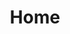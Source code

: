 ---
title: Home
sections:
    -
        template: richTextSection
        text: "## All your projects in one place\n\nEver wonder why you have to run a completely separate CMS for every single project? We did too, and that's why HashBrown exists today. This is the new central brain for your extended project structure.\n\n![fba287ac5db41d6fcc2274943978864d89f2d194](/media/fba287ac5db41d6fcc2274943978864d89f2d194/presentation.svg)\n\n## Made for developers and users alike\nTwo painful problems have until now persisted in the world of content management systems:\n- If it has a rock-solid backend, it's dreadful to use\n- If it's pretty and easy to use, the backend is a house of cards\n\nHashBrown is built from the ground up to take this problem on by applying industry-standard UI design principles in the frontend and a modularised separation-of-concerns mentality in the backend. As such, it tackles complex scenarios easily, responds well to user interactions and even looks good doing it.\n\n## Get started\nTutorials and API reference coming soon.\n\n## Who should use HashBrown?\nIf any of these features sound interesting to you, HashBrown might be for you.\n\n### Remote management\nThis is where HashBrown is very different from other CMS'es. Instead of hosting your site, taking up valuable server power caching and crunching numbers for every visitor, it connects to your site remotely and updates a content cache on your site, only when changes are made to the site's content. This means you can build your site in whatever language and framework you like, you can even use a static site generator service like [GitHub Pages](http://github.com/pages) and host your content managed site for free.\n\n### Multiple projects at once\nOne instance of HashBrown can manage the content of several sites/apps. How many it can manage is determined by the capacity of the server it's running on.\n\n### Several environments for each project\nEvery project has its own unlimited amount of environments. This is very useful if you want testing content separated from live content, or if you for any other reason want to branch your managed content into subsets.\n\n### Multilingual\nLanguage support is built into the core, no extra precautions needed when creating custom schemas.\n\n### Plugin support\nHashBrown comes prebundled with a few example plugins, mainly to show you how easy it is to write one of your own. So even if you need to manage content for a system that only you are using (maybe it's completely custom), HashBrown can adapt to it.\n\n### Content format consistency\nThe backend of HashBrown uses MongoDB for data storage and JSON for serialisation, so at no point will you have to deal with relational database content being serialised and deserialised into and from XML and other non-analogous formats, potentially losing data in the process. \n\n### Painless backups\nBacking up and restoring content in document-based databases has always been a snap when compared to the more traditional approaches, and it shines through in HashBrown. \n\n### Small footprint\nClunky Windows servers are a dying breed in the server space, and with good reason. HashBrown can run on a small virtual machine on services like [DigitalOcean](http://digitalocean.com) and thereby cost a lot less to host.\n\n### Is and always will be free and open source\nThe HashBrown software will never cost you anything, contain binary blobs or in any other way hide its inner workings."
meta:
    id: 91f1ec2b984f291377c2dc488be2ebbefb46dd9a
    parentId: ""
    language: en
permalink: /
layout: sectionPage
---